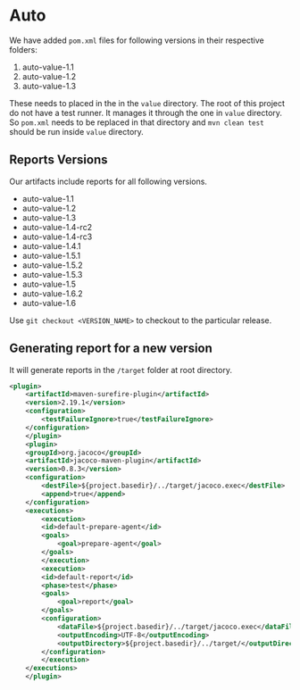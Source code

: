 # Auto

We have added `pom.xml` files for following versions in their respective folders:

1. auto-value-1.1
2. auto-value-1.2
3. auto-value-1.3

These needs to placed in the in the `value` directory. The root of this project do not have a test
runner. It manages it through the one in `value` directory. So `pom.xml` needs to be replaced in that directory and `mvn clean test` should be run inside `value` directory.

## Reports Versions

Our artifacts include reports for all following versions.

* auto-value-1.1
* auto-value-1.2
* auto-value-1.3
* auto-value-1.4-rc2
* auto-value-1.4-rc3
* auto-value-1.4.1
* auto-value-1.5.1
* auto-value-1.5.2
* auto-value-1.5.3
* auto-value-1.5
* auto-value-1.6.2
* auto-value-1.6


Use `git checkout <VERSION_NAME>` to checkout to the particular release.

## Generating report for a new version

It will generate reports in the `/target` folder at root directory.

```xml
<plugin>
    <artifactId>maven-surefire-plugin</artifactId>
    <version>2.19.1</version>
    <configuration>
        <testFailureIgnore>true</testFailureIgnore>
    </configuration>
    </plugin>
    <plugin>
    <groupId>org.jacoco</groupId>
    <artifactId>jacoco-maven-plugin</artifactId>
    <version>0.8.3</version>
    <configuration>
        <destFile>${project.basedir}/../target/jacoco.exec</destFile>
        <append>true</append>
    </configuration>
    <executions>
        <execution>
        <id>default-prepare-agent</id>
        <goals>
            <goal>prepare-agent</goal>
        </goals>
        </execution>
        <execution>
        <id>default-report</id>
        <phase>test</phase>
        <goals>
            <goal>report</goal>
        </goals>
        <configuration>
            <dataFile>${project.basedir}/../target/jacoco.exec</dataFile>
            <outputEncoding>UTF-8</outputEncoding>
            <outputDirectory>${project.basedir}/../target/</outputDirectory>
        </configuration>
        </execution>
    </executions>
    </plugin>
```
